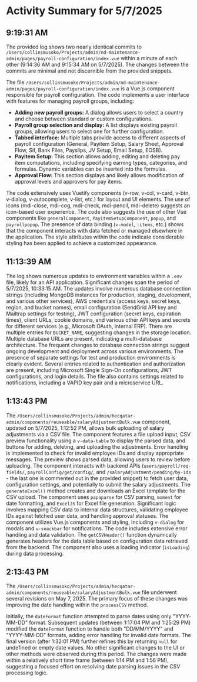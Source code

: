 # Activity Summary for 5/7/2025

## 9:19:31 AM
The provided log shows two nearly identical commits to `/Users/collinsmusoko/Projects/admin/nd-maintenance-admin/pages/payroll-configuration/index.vue`  within a minute of each other (9:14:36 AM and 9:15:34 AM on 5/7/2025).  The changes between the commits are minimal and not discernible from the provided snippets.

The file `/Users/collinsmusoko/Projects/admin/nd-maintenance-admin/pages/payroll-configuration/index.vue` is a Vue.js component responsible for payroll configuration.  The code implements a user interface with features for managing payroll groups, including:

* **Adding new payroll groups:**  A dialog allows users to select a country and choose between standard or custom configurations.
* **Payroll group selection and display:** A list displays existing payroll groups, allowing users to select one for further configuration.
* **Tabbed interface:**  Multiple tabs provide access to different aspects of payroll configuration (General, Payitem Setup, Salary Sheet, Approval Flow, Sif, Bank Files, Payslips, JV Setup, Email Setup, EOSB).
* **Payitem Setup:** This section allows adding, editing and deleting pay item computations, including specifying earning types, categories, and formulas.  Dynamic variables can be inserted into the formulas.
* **Approval Flow:** This section displays and likely allows modification of approval levels and approvers for pay items.

The code extensively uses Vuetify components (v-row, v-col, v-card, v-btn, v-dialog, v-autocomplete, v-list, etc.) for layout and UI elements.  The use of icons (mdi-close, mdi-cog, mdi-check, mdi-pencil, mdi-delete) suggests an icon-based user experience.  The code also suggests the use of other Vue components like `generalComponent`, `PayitemSetupComponent`, `popup`, and `payrollpopup`.  The presence of data binding (`v-model`, `:items`, etc.) shows that the component interacts with data fetched or managed elsewhere in the application.  The style attributes within the code indicate considerable styling has been applied to achieve a customized appearance.


## 11:13:39 AM
The log shows numerous updates to environment variables within a `.env` file, likely for an API application.  Significant changes span the period of 5/7/2025, 10:33:15 AM.  The updates involve numerous database connection strings (including MongoDB instances for production, staging, development, and various other services), AWS credentials (access keys, secret keys, region, and bucket names), email configuration (SendGrid API key and Mailtrap settings for testing), JWT configuration (secret keys, expiration times), client URLs, cookie domains, and various other API keys and secrets for different services (e.g., Microsoft OAuth, internal ERP). There are multiple entries for `BUCKET_NAME`, suggesting changes in the storage location.  Multiple database URLs are present, indicating a multi-database architecture.  The frequent changes to database connection strings suggest ongoing development and deployment across various environments.  The presence of separate settings for test and production environments is clearly evident.  Several entries related to authentication and authorization are present, including Microsoft Single Sign-On configurations, JWT configurations, and login details.  The file also contains settings related to notifications, including a VAPID key pair and a microservice URL.


## 1:13:43 PM
The `/Users/collinsmusoko/Projects/admin/hecqatar-admin/components/reuseable/salaryAdjustmentBulk.vue` component, updated on 5/7/2025, 1:12:52 PM, allows bulk uploading of salary adjustments via a CSV file.  The component features a file upload input, CSV preview functionality using a `v-data-table` to display the parsed data, and  buttons for adding, deleting, and uploading the adjustments.  Error handling is implemented to check for invalid employee IDs and display appropriate messages.  The preview shows parsed data, allowing users to review before uploading.  The component interacts with backend APIs (`users/payroll/req-fields/`, `payrollConfig/get/config/`, and `/salaryAdjustment/pending/by-ids` - the last one is commented out in the provided snippet) to fetch user data, configuration settings, and potentially to submit the salary adjustments.  The `generateExcel()` method creates and downloads an Excel template for the CSV upload.  The component uses `papaparse` for CSV parsing, `moment` for date formatting, and `ExcelJS` for Excel file generation.  Significant logic involves mapping CSV data to internal data structures, validating employee IDs against fetched user data, and handling approval statuses.  The component utilizes Vue.js components and styling, including `v-dialog` for modals and `v-snackbar` for notifications.  The code includes extensive error handling and data validation.  The `getCSVHeader()` function dynamically generates headers for the data table based on configuration data retrieved from the backend.  The component also uses a loading indicator (`isLoading`) during data processing.


## 2:13:43 PM
The `/Users/collinsmusoko/Projects/admin/hecqatar-admin/components/reuseable/salaryAdjustmentBulk.vue` file underwent several revisions on May 7, 2025.  The primary focus of these changes was improving the date handling within the `processCSV` method.

Initially, the `dateFormat` function attempted to parse dates using only "YYYY-MM-DD" format.  Subsequent updates (between 1:17:04 PM and 1:25:29 PM) modified the `dateFormat` function to handle both "DD/MM/YYYY" and "YYYY-MM-DD" formats, adding error handling for invalid date formats.  The final version (after 1:32:01 PM) further refines this by returning `null` for undefined or empty date values.  No other significant changes to the UI or other methods were observed during this period.  The changes were made within a relatively short time frame (between 1:14 PM and 1:56 PM), suggesting a focused effort on resolving date parsing issues in the CSV processing logic.
